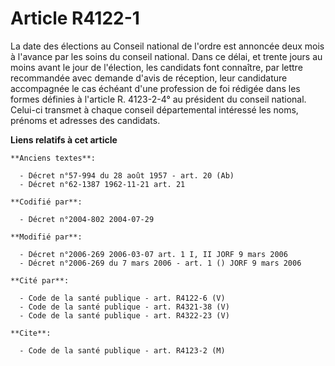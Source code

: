 # Article R4122-1

La date des élections au Conseil national de l'ordre est annoncée deux mois à l'avance par les soins du conseil national.
Dans ce délai, et trente jours au moins avant le jour de l'élection, les candidats font connaître, par lettre recommandée
avec demande d'avis de réception, leur candidature accompagnée le cas échéant d'une profession de foi rédigée dans les formes
définies à l'article R. 4123-2-4° au président du conseil national. Celui-ci transmet à chaque conseil départemental
intéressé les noms, prénoms et adresses des candidats.

**Liens relatifs à cet article**

	**Anciens textes**:

	  - Décret n°57-994 du 28 août 1957 - art. 20 (Ab)
	  - Décret n°62-1387 1962-11-21 art. 21

	**Codifié par**:

	  - Décret n°2004-802 2004-07-29

	**Modifié par**:

	  - Décret n°2006-269 2006-03-07 art. 1 I, II JORF 9 mars 2006
	  - Décret n°2006-269 du 7 mars 2006 - art. 1 () JORF 9 mars 2006

	**Cité par**:

	  - Code de la santé publique - art. R4122-6 (V)
	  - Code de la santé publique - art. R4321-38 (V)
	  - Code de la santé publique - art. R4322-23 (V)

	**Cite**:

	  - Code de la santé publique - art. R4123-2 (M)
